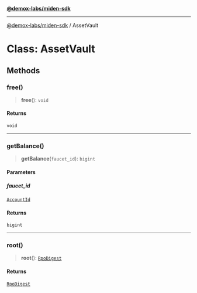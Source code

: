 [**@demox-labs/miden-sdk**](../README.md)

***

[@demox-labs/miden-sdk](../README.md) / AssetVault

# Class: AssetVault

## Methods

### free()

> **free**(): `void`

#### Returns

`void`

***

### getBalance()

> **getBalance**(`faucet_id`): `bigint`

#### Parameters

##### faucet\_id

[`AccountId`](AccountId.md)

#### Returns

`bigint`

***

### root()

> **root**(): [`RpoDigest`](RpoDigest.md)

#### Returns

[`RpoDigest`](RpoDigest.md)
